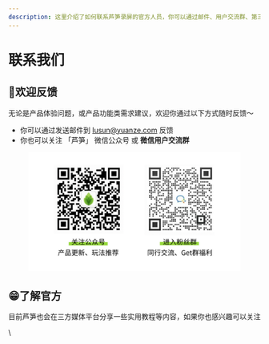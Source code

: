 ```yaml
---
description: 这里介绍了如何联系芦笋录屏的官方人员，你可以通过邮件、用户交流群、第三方官方账号等方式联络
---
```


# 联系我们

## 🌼欢迎反馈 <a href="#f0-9f-91-8d-e9-97-ae-e9-a2-98-e4-b8-8e-e5-bb-ba-e8-ae-ae-e5-8f-8d-e9-a6-88" id="f0-9f-91-8d-e9-97-ae-e9-a2-98-e4-b8-8e-e5-bb-ba-e8-ae-ae-e5-8f-8d-e9-a6-88"></a>

无论是产品体验问题，或产品功能类需求建议，欢迎你通过以下方式随时反馈～

* 你可以通过发送邮件到 [lusun@yuanze.com](mailto:lusun@yuanze.com) 反馈
* 你也可以关注 「芦笋」 微信公众号 或 **微信用户交流群**

<figure><img src=".gitbook/assets/lupingwechat.png" alt=""><figcaption></figcaption></figure>

## 😁了解官方 <a href="#f0-9f-98-81-e4-ba-86-e8-a7-a3-e5-ae-98-e6-96-b9" id="f0-9f-98-81-e4-ba-86-e8-a7-a3-e5-ae-98-e6-96-b9"></a>

目前芦笋也会在三方媒体平台分享一些实用教程等内容，如果你也感兴趣可以关注

\
